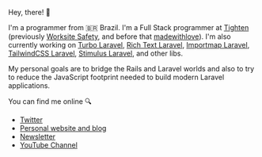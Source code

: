 Hey, there! 👋

I'm a programmer from 🇧🇷 Brazil. I'm a Full Stack programmer at [Tighten](https://tighten.com/) (previously [Worksite Safety](https://worksitesafety.ca/), and before that [madewithlove](https://madewithlove.com/)). I'm also currently working on [Turbo Laravel](https://github.com/tonysm/turbo-laravel), [Rich Text Laravel](https://github.com/tonysm/rich-text-laravel), [Importmap Laravel](https://github.com/tonysm/importmap-laravel), [TailwindCSS Laravel](https://github.com/tonysm/tailwindcss-laravel), [Stimulus Laravel](https://github.com/tonysm/stimulus-laravel), and other libs.

My personal goals are to bridge the Rails and Laravel worlds and also to try to reduce the JavaScript footprint needed to build modern Laravel applications. 

You can find me online 🔍
- [Twitter](https://twitter.com/tonysmdev)
- [Personal website and blog](https://www.tonysm.com/)
- [Newsletter](https://world.hey.com/tonysm)
- [YouTube Channel](https://www.youtube.com/channel/UCGtfJjAR5JeBPAmxN_ZHx4Q)
